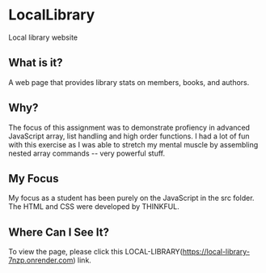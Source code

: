 # LocalLibrary
 Local library website 

## What is it?
A web page that provides library stats on members, books, and authors.  

## Why?
The focus of this assignment was to demonstrate profiency in advanced JavaScript array, list handling and high order functions. I had a lot of fun with this exercise as I was able to stretch my mental muscle by assembling nested array commands -- very powerful stuff. 

## My Focus
My focus as a student has been purely on the JavaScript in the src folder. The HTML and CSS were developed by THINKFUL. 

## Where Can I See It?
To view the page, please click this LOCAL-LIBRARY(https://local-library-7nzp.onrender.com) link.

